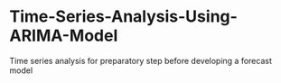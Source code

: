 # Time-Series-Analysis-Using-ARIMA-Model
Time series analysis for preparatory step before developing a forecast model
